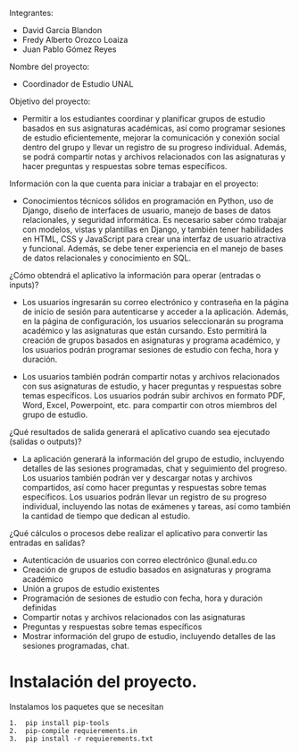 Integrantes:
- David Garcia Blandon
- Fredy Alberto Orozco Loaiza
- Juan Pablo Gómez Reyes

Nombre del proyecto: 

- Coordinador de Estudio UNAL

Objetivo del proyecto: 

- Permitir a los estudiantes coordinar y planificar grupos de estudio basados en sus asignaturas académicas, así como programar sesiones de estudio eficientemente, mejorar la comunicación y conexión social dentro del grupo y llevar un registro de su progreso individual. Además, se podrá compartir notas y archivos relacionados con las asignaturas y hacer preguntas y respuestas sobre temas específicos.

Información con la que cuenta para iniciar a trabajar en el proyecto: 

- Conocimientos técnicos sólidos en programación en Python, uso de Django, diseño de interfaces de usuario, manejo de bases de datos relacionales, y seguridad informática. Es necesario saber cómo trabajar con modelos, vistas y plantillas en Django, y también tener habilidades en HTML, CSS y JavaScript para crear una interfaz de usuario atractiva y funcional. Además, se debe tener experiencia en el manejo de bases de datos relacionales y conocimiento en SQL.

¿Cómo obtendrá el aplicativo la información para operar (entradas o inputs)?

- Los usuarios ingresarán su correo electrónico y contraseña en la página de inicio de sesión para autenticarse y acceder a la aplicación. Además, en la página de configuración, los usuarios seleccionarán su programa académico y las asignaturas que están cursando. Esto permitirá la creación de grupos basados en asignaturas y programa académico, y los usuarios podrán programar sesiones de estudio con fecha, hora y duración.

- Los usuarios también podrán compartir notas y archivos relacionados con sus asignaturas de estudio, y hacer preguntas y respuestas sobre temas específicos. Los usuarios podrán subir archivos en formato PDF, Word, Excel, Powerpoint, etc. para compartir con otros miembros del grupo de estudio.

¿Qué resultados de salida generará el aplicativo cuando sea ejecutado (salidas o outputs)?

- La aplicación generará la información del grupo de estudio, incluyendo detalles de las sesiones programadas, chat y seguimiento del progreso. Los usuarios también podrán ver y descargar notas y archivos compartidos, así como hacer preguntas y respuestas sobre temas específicos.
Los usuarios podrán llevar un registro de su progreso individual, incluyendo las notas de exámenes y tareas, así como también la cantidad de tiempo que dedican al estudio.

¿Qué cálculos o procesos debe realizar el aplicativo para convertir las entradas en salidas?

- Autenticación de usuarios con correo electrónico @unal.edu.co
- Creación de grupos de estudio basados en asignaturas y programa académico
- Unión a grupos de estudio existentes
- Programación de sesiones de estudio con fecha, hora y duración definidas
- Compartir notas y archivos relacionados con las asignaturas
- Preguntas y respuestas sobre temas específicos
- Mostrar información del grupo de estudio, incluyendo detalles de las sesiones programadas, chat.

# Instalación del proyecto.
Instalamos los paquetes que se necesitan
```
1.  pip install pip-tools
2.  pip-compile requierements.in
3.  pip install -r requierements.txt
```